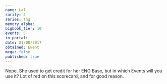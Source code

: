 ```yaml
---
name: Lal
rarity: 4
series: tng
memory_alpha:
bigbook_tier: 10
events: 5
in_portal:
date: 21/08/2017
obtained: Event
mega: false
published: true
---
```


Nope. She used to get credit for her ENG Base, but in which Events will you use it? Lot of red on this scorecard, and for good reason.
